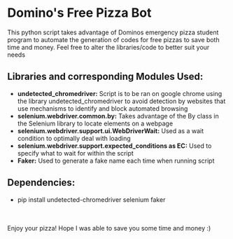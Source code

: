 # Domino's Free Pizza Bot <br>
This python script takes advantage of Dominos emergency pizza student program to automate the generation of codes for free pizzas to save both time and money. Feel free to alter the libraries/code to better suit your needs <br>

## Libraries and corresponding Modules Used:
- **undetected_chromedriver:** Script is to be ran on google chrome using the library undetected_chromedriver to avoid detection by websites that use mechanisms to identify and block automated browsing
- **selenium.webdriver.common.by:** Takes advantage of the By class in the Selenium library to locate elements on a webpage
- **selenium.webdriver.support.ui.WebDriverWait:** Used as a wait condition to optimally deal with loading
- **selenium.webdriver.support.expected_conditions as EC:** Used to specify what to wait for within the script
- **Faker:** Used to generate a fake name each time when running script

## Dependencies:

- pip install undetected-chromedriver selenium faker

<br><br>
Enjoy your pizza! Hope I was able to save you some time and money :)
